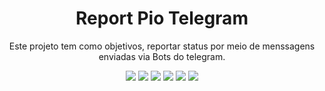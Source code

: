 <h1 align="center"> Report Pio Telegram </h1>
<p align="center">Este projeto tem como objetivos, reportar status por meio de menssagens enviadas via Bots do telegram.</p>

<p align="center">
<img src="https://img.shields.io/badge/Esp-NodeMCU-green?style=flat"/>
 <img src="https://img.shields.io/badge/NodeMCU-Esp-12E-green?style=flat"/>
<img src="https://img.shields.io/badge/Esp-Esp8266-green?label=Esp8266&message=Esp-12Et&style=flat"/>
<img src="https://img.shields.io/badge/Esp-Esp8266-green?label=Esp8266&message=Esp-12Et&style=flat"/>
<img src="https://img.shields.io/badge/Esp-Esp8266-green?label=Esp8266&message=Esp-12Et&style=flat"/>
<img src="https://img.shields.io/badge/Esp-Esp8266-green?label=Esp8266&message=Esp-12Et&style=flat"/>

</p>
